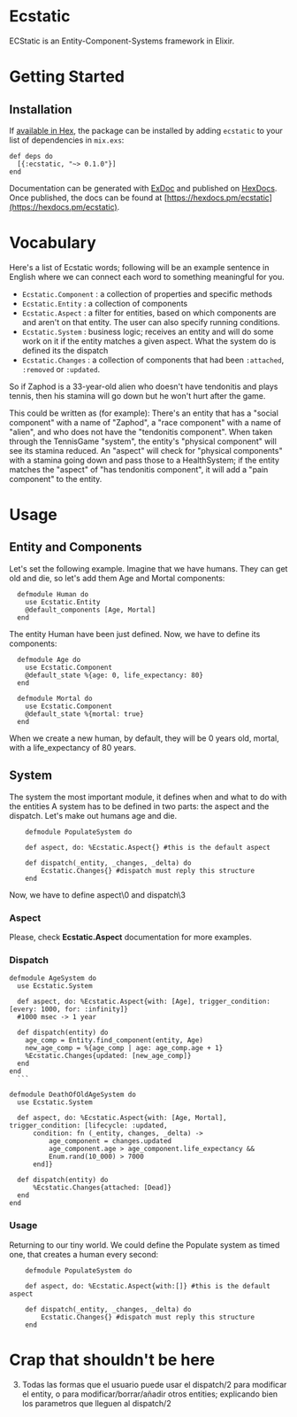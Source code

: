 # Ecstatic

ECStatic is an Entity-Component-Systems framework in Elixir.

# Getting Started

## Installation

If [available in Hex](https://hex.pm/docs/publish), the package can be installed
by adding `ecstatic` to your list of dependencies in `mix.exs`:

```
def deps do
  [{:ecstatic, "~> 0.1.0"}]
end
```

Documentation can be generated with [ExDoc](https://github.com/elixir-lang/ex_doc)
and published on [HexDocs](https://hexdocs.pm). Once published, the docs can
be found at [https://hexdocs.pm/ecstatic](https://hexdocs.pm/ecstatic).

# Vocabulary
Here's a list of Ecstatic words; following will be an example sentence in English where we can connect each word to something meaningful for you.
- `Ecstatic.Component` : a collection of properties and specific methods
- `Ecstatic.Entity` : a collection of components
- `Ecstatic.Aspect` : a filter for entities, based on which components are and aren't on that entity. The user can also specify running conditions.
- `Ecstatic.System` : business logic; receives an entity and will do some work on it if the entity matches a given aspect. What the system do is defined its the dispatch
- `Ecstatic.Changes` : a collection of components that had been `:attached`, `:removed` or `:updated`.

So if Zaphod is a 33-year-old alien who doesn't have tendonitis and plays tennis, then his stamina will go down but he won't hurt after the game.

This could be written as (for example):
There's an entity that has a "social component" with a name of "Zaphod", a "race component" with a name of "alien", and who does not have the "tendonitis component". When taken through the TennisGame "system", the entity's "physical component" will see its stamina reduced. An "aspect" will check for "physical components" with a stamina going down and pass those to a HealthSystem; if the entity matches the "aspect" of "has tendonitis component", it will add a "pain component" to the entity.

# Usage

## Entity and Components

Let's set the following example. Imagine that we have humans. They can get old and die, so let's add them Age and Mortal components:
```
  defmodule Human do
    use Ecstatic.Entity
    @default_components [Age, Mortal]
  end
```

The entity Human have been just defined. Now, we have to define its components:

```
  defmodule Age do
    use Ecstatic.Component
    @default_state %{age: 0, life_expectancy: 80}
  end
```

```
  defmodule Mortal do
    use Ecstatic.Component
    @default_state %{mortal: true}
  end
```

When we create a new human, by default, they will be 0 years old, mortal, with a life_expectancy of 80 years.

## System

The system the most important module, it defines when and what to do with the entities
A system has to be defined in two parts: the aspect and the dispatch. Let's make out humans age and die.
```
    defmodule PopulateSystem do

    def aspect, do: %Ecstatic.Aspect{} #this is the default aspect

    def dispatch(_entity, _changes, _delta) do
        Ecstatic.Changes{} #dispatch must reply this structure
    end
```

Now, we have to define aspect\0 and dispatch\3
### Aspect
Please, check **Ecstatic.Aspect** documentation for more examples.

### Dispatch
  ```
  defmodule AgeSystem do
    use Ecstatic.System

    def aspect, do: %Ecstatic.Aspect{with: [Age], trigger_condition: [every: 1000, for: :infinity]}
    #1000 msec -> 1 year

    def dispatch(entity) do
      age_comp = Entity.find_component(entity, Age)
      new_age_comp = %{age_comp | age: age_comp.age + 1}
      %Ecstatic.Changes{updated: [new_age_comp]}
    end
  end
    ```
    
  defmodule DeathOfOldAgeSystem do
    use Ecstatic.System

    def aspect, do: %Ecstatic.Aspect{with: [Age, Mortal], trigger_condition: [lifecycle: :updated,
        condition: fn (_entity, changes, _delta) ->
            age_component = changes.updated
            age_component.age > age_component.life_expectancy &&
            Enum.rand(10_000) > 7000
        end]}

    def dispatch(entity) do
        %Ecstatic.Changes{attached: [Dead]}
    end
  end
```

### Usage
Returning to our tiny world. We could define the Populate system as timed one, that creates a human every second:
```
    defmodule PopulateSystem do

    def aspect, do: %Ecstatic.Aspect{with:[]} #this is the default aspect

    def dispatch(_entity, _changes, _delta) do
        Ecstatic.Changes{} #dispatch must reply this structure
    end
```

# Crap that shouldn't be here


3) Todas las formas que el usuario puede usar el dispatch/2 para modificar el entity, o para modificar/borrar/añadir otros entities; 
explicando bien los parametros que lleguen al dispatch/2